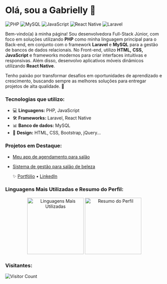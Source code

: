 # Olá, sou a Gabrielly 👋
![PHP](https://img.shields.io/badge/PHP-777BB4?style=for-the-badge&logo=php&logoColor=white)
![MySQL](https://img.shields.io/badge/MySQL-4479A1?style=for-the-badge&logo=mysql&logoColor=white)
![JavaScript](https://img.shields.io/badge/JavaScript-F7DF1E?style=for-the-badge&logo=javascript&logoColor=black)
![React Native](https://img.shields.io/badge/React_Native-20232A?style=for-the-badge&logo=react&logoColor=61DAFB)
![Laravel](https://img.shields.io/badge/Laravel-FF2D20?style=for-the-badge&logo=laravel&logoColor=white)

Bem-vindo(a) à minha página!
Sou desenvolvedora Full-Stack Júnior, com foco em soluções utilizando **PHP** como minha linguagem principal para o Back-end, em conjunto com o framework **Laravel** e **MySQL** para a gestão de bancos de dados relacionais. No Front-end, utilizo **HTML,** **CSS,** **JavaScript** e frameworks modernos para criar interfaces intuitivas e responsivas. Além disso, desenvolvo aplicativos móveis dinâmicos utilizando **React Native**.

Tenho paixão por transformar desafios em oportunidades de aprendizado e crescimento, buscando sempre as melhores soluções para entregar projetos de alta qualidade. 🚀

### Tecnologias que utilizo:
- 💻 **Linguagens:** PHP, JavaScript
- 🛠 **Frameworks:** Laravel, React Native
- 📊 **Banco de dados:** MySQL
- 🎨 **Design:** HTML, CSS, Bootstrap, jQuery...

### Projetos em Destaque:
- [Meu app de agendamento para salão](link_do_projeto)
- [Sistema de gestão para salão de beleza](link_do_projeto)

  ✨ [Portfólio](link_portfolio) • [LinkedIn](https://www.linkedin.com/in/gabriellynr)


###  Linguagens Mais Utilizadas e Resumo do Perfil:

<div align="center">
  <img height="180em" src="https://github-readme-stats.vercel.app/api/top-langs/?username=eugabriellyr&layout=compact&theme=radical" alt="Linguagens Mais Utilizadas"/>
  <img height="180em" src="http://github-profile-summary-cards.vercel.app/api/cards/profile-details?username=eugabriellyr&theme=radical" alt="Resumo do Perfil"/>
</div>

### Visitantes:
![Visitor Count](https://komarev.com/ghpvc/?username=eugabriellyr&color=blueviolet)




